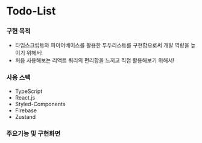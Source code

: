 # Todo-List

### 구현 목적

- 타입스크립트와 파이어베이스를 활용한 투두리스트를 구현함으로써 개발 역량을 높이기 위해서!
- 처음 사용해보는 리액트 쿼리의 편리함을 느끼고 직접 활용해보기 위해서!

### 사용 스택

- TypeScript
- React.js
- Styled-Components
- Firebase
- Zustand

### 주요기능 및 구현화면
